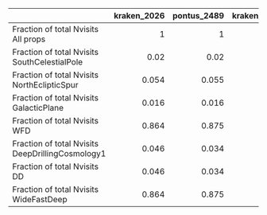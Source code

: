 |                                                  |   kraken_2026 |   pontus_2489 |   kraken_2042 |
|:-------------------------------------------------|--------------:|--------------:|--------------:|
| Fraction of total Nvisits All props              |         1     |         1     |         1     |
| Fraction of total Nvisits SouthCelestialPole     |         0.02  |         0.02  |         0.019 |
| Fraction of total Nvisits NorthEclipticSpur      |         0.054 |         0.055 |         0.055 |
| Fraction of total Nvisits GalacticPlane          |         0.016 |         0.016 |         0.016 |
| Fraction of total Nvisits WFD                    |         0.864 |         0.875 |         0.863 |
| Fraction of total Nvisits DeepDrillingCosmology1 |         0.046 |         0.034 |         0.048 |
| Fraction of total Nvisits DD                     |         0.046 |         0.034 |         0.048 |
| Fraction of total Nvisits WideFastDeep           |         0.864 |         0.875 |         0.863 |
